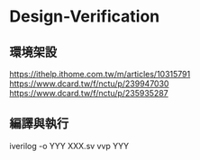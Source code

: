 # Design-Verification
## 環境架設
https://ithelp.ithome.com.tw/m/articles/10315791
https://www.dcard.tw/f/nctu/p/239947030
https://www.dcard.tw/f/nctu/p/235935287
## 編譯與執行
iverilog -o YYY XXX.sv
vvp YYY
